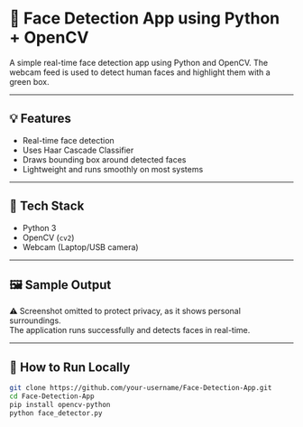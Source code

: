 # 🤖 Face Detection App using Python + OpenCV

A simple real-time face detection app using Python and OpenCV. The webcam feed is used to detect human faces and highlight them with a green box.

---

## 💡 Features

- Real-time face detection
- Uses Haar Cascade Classifier
- Draws bounding box around detected faces
- Lightweight and runs smoothly on most systems

---

## 🧠 Tech Stack

- Python 3
- OpenCV (`cv2`)
- Webcam (Laptop/USB camera)

---

## 🖼 Sample Output

⚠️ Screenshot omitted to protect privacy, as it shows personal surroundings.  
The application runs successfully and detects faces in real-time.

---

## 🚀 How to Run Locally

```bash
git clone https://github.com/your-username/Face-Detection-App.git
cd Face-Detection-App
pip install opencv-python
python face_detector.py
